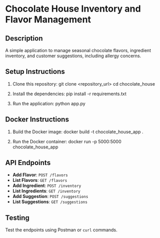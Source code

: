 # Chocolate House Inventory and Flavor Management

## Description
A simple application to manage seasonal chocolate flavors, ingredient inventory, and customer suggestions, including allergy concerns.

## Setup Instructions

1. Clone this repository:
   git clone <repository_url> cd chocolate_house

2. Install the dependencies:
   pip install -r requirements.txt

3. Run the application:
   python app.py

## Docker Instructions
1. Build the Docker image:
   docker build -t chocolate_house_app .

2. Run the Docker container:
   docker run -p 5000:5000 chocolate_house_app

## API Endpoints

- **Add Flavor**: `POST /flavors`
- **List Flavors**: `GET /flavors`
- **Add Ingredient**: `POST /inventory`
- **List Ingredients**: `GET /inventory`
- **Add Suggestion**: `POST /suggestions`
- **List Suggestions**: `GET /suggestions`

## Testing
Test the endpoints using Postman or `curl` commands.

